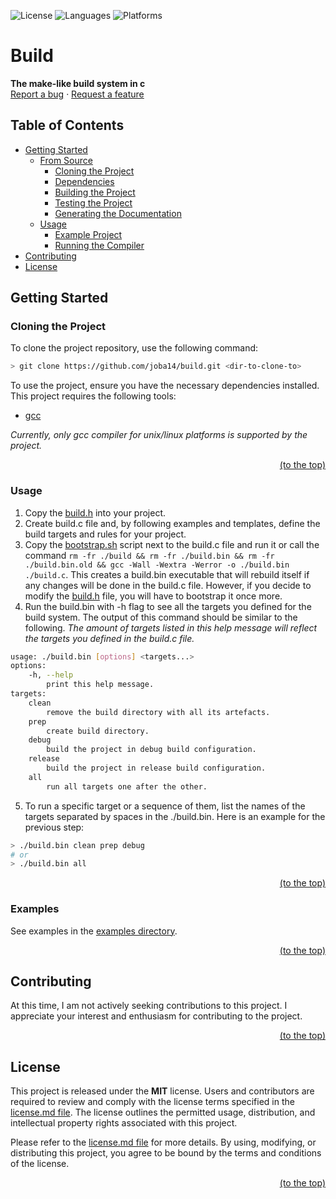 
![License](https://img.shields.io/badge/license-MIT-brightgreen.svg?style=for-the-badge)
![Languages](https://img.shields.io/badge/languages-C-brightgreen.svg?style=for-the-badge)
![Platforms](https://img.shields.io/badge/platforms-Linux-brightgreen.svg?style=for-the-badge)
<br>


# Build
**The make-like build system in c**<br>[Report a bug](https://github.com/joba14/build/issues/new) · [Request a feature](https://github.com/joba14/build/issues/new)


## Table of Contents
- [Getting Started](#getting-started)
	- [From Source](#from-source)
		- [Cloning the Project](#cloning-the-project)
		- [Dependencies](#dependencies)
		- [Building the Project](#building-the-project)
		- [Testing the Project](#testing-the-project)
		- [Generating the Documentation](#generating-the-documentation)
	- [Usage](#usage)
		- [Example Project](#example-project)
		- [Running the Compiler](#running-the-compiler)
- [Contributing](#contributing)
- [License](#license)


## Getting Started

### Cloning the Project
To clone the project repository, use the following command:
```sh
> git clone https://github.com/joba14/build.git <dir-to-clone-to>
```

To use the project, ensure you have the necessary dependencies installed. This project requires the following tools:
- [gcc](https://gcc.gnu.org/)

*Currently, only gcc compiler for unix/linux platforms is supported by the project.*

<div style="text-align: right;"><a href="#build">(to the top)</a></div>

### Usage
1. Copy the [build.h](./build.h) into your project.
2. Create build.c file and, by following examples and templates, define the build targets and rules for your project.
3. Copy the [bootstrap.sh](./bootstrap.sh) script next to the build.c file and run it or call the command `rm -fr ./build && rm -fr ./build.bin && rm -fr ./build.bin.old && gcc -Wall -Wextra -Werror -o ./build.bin ./build.c`. This creates a build.bin executable that will rebuild itself if any changes will be done in the build.c file. However, if you decide to modify the [build.h](./build.h) file, you will have to bootstrap it once more.
4. Run the build.bin with -h flag to see all the targets you defined for the build system. The output of this command should be similar to the following. *The amount of targets listed in this help message will reflect the targets you defined in the build.c file.*
```sh
usage: ./build.bin [options] <targets...>
options:
    -h, --help
        print this help message.
targets:
    clean
        remove the build directory with all its artefacts.
    prep
        create build directory.
    debug
        build the project in debug build configuration.
    release
        build the project in release build configuration.
    all
        run all targets one after the other.
```
5. To run a specific target or a sequence of them, list the names of the targets separated by spaces in the ./build.bin. Here is an example for the previous step:
```sh
> ./build.bin clean prep debug
# or
> ./build.bin all
```

<div style="text-align: right;"><a href="#build">(to the top)</a></div>

### Examples
See examples in the [examples directory](./examples/).

<div style="text-align: right;"><a href="#build">(to the top)</a></div>


## Contributing
At this time, I am not actively seeking contributions to this project. I appreciate your interest and enthusiasm for contributing to the project.

<div style="text-align: right;"><a href="#build">(to the top)</a></div>


## License
This project is released under the **MIT** license. Users and contributors are required to review and comply with the license terms specified in the [license.md file](./license.md). The license outlines the permitted usage, distribution, and intellectual property rights associated with this project.

Please refer to the [license.md file](./license.md) for more details. By using, modifying, or distributing this project, you agree to be bound by the terms and conditions of the license.

<div style="text-align: right;"><a href="#build">(to the top)</a></div>
